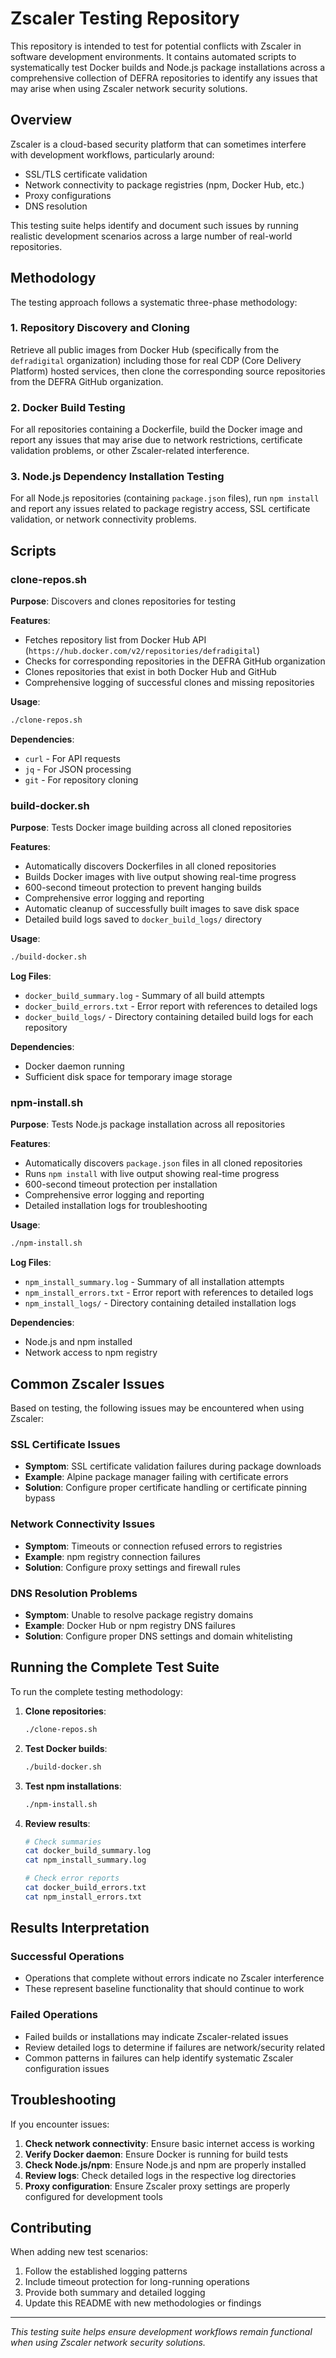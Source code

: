 # Zscaler Testing Repository

This repository is intended to test for potential conflicts with Zscaler in software development environments. It contains automated scripts to systematically test Docker builds and Node.js package installations across a comprehensive collection of DEFRA repositories to identify any issues that may arise when using Zscaler network security solutions.

## Overview

Zscaler is a cloud-based security platform that can sometimes interfere with development workflows, particularly around:
- SSL/TLS certificate validation
- Network connectivity to package registries (npm, Docker Hub, etc.)
- Proxy configurations
- DNS resolution

This testing suite helps identify and document such issues by running realistic development scenarios across a large number of real-world repositories.

## Methodology

The testing approach follows a systematic three-phase methodology:

### 1. Repository Discovery and Cloning
Retrieve all public images from Docker Hub (specifically from the `defradigital` organization) including those for real CDP (Core Delivery Platform) hosted services, then clone the corresponding source repositories from the DEFRA GitHub organization.

### 2. Docker Build Testing
For all repositories containing a Dockerfile, build the Docker image and report any issues that may arise due to network restrictions, certificate validation problems, or other Zscaler-related interference.

### 3. Node.js Dependency Installation Testing
For all Node.js repositories (containing `package.json` files), run `npm install` and report any issues related to package registry access, SSL certificate validation, or network connectivity problems.

## Scripts

### clone-repos.sh
**Purpose**: Discovers and clones repositories for testing

**Features**:
- Fetches repository list from Docker Hub API (`https://hub.docker.com/v2/repositories/defradigital`)
- Checks for corresponding repositories in the DEFRA GitHub organization
- Clones repositories that exist in both Docker Hub and GitHub
- Comprehensive logging of successful clones and missing repositories

**Usage**:
```bash
./clone-repos.sh
```

**Dependencies**:
- `curl` - For API requests
- `jq` - For JSON processing
- `git` - For repository cloning

### build-docker.sh
**Purpose**: Tests Docker image building across all cloned repositories

**Features**:
- Automatically discovers Dockerfiles in all cloned repositories
- Builds Docker images with live output showing real-time progress
- 600-second timeout protection to prevent hanging builds
- Comprehensive error logging and reporting
- Automatic cleanup of successfully built images to save disk space
- Detailed build logs saved to `docker_build_logs/` directory

**Usage**:
```bash
./build-docker.sh
```

**Log Files**:
- `docker_build_summary.log` - Summary of all build attempts
- `docker_build_errors.txt` - Error report with references to detailed logs
- `docker_build_logs/` - Directory containing detailed build logs for each repository

**Dependencies**:
- Docker daemon running
- Sufficient disk space for temporary image storage

### npm-install.sh
**Purpose**: Tests Node.js package installation across all repositories

**Features**:
- Automatically discovers `package.json` files in all cloned repositories
- Runs `npm install` with live output showing real-time progress
- 600-second timeout protection per installation
- Comprehensive error logging and reporting
- Detailed installation logs for troubleshooting

**Usage**:
```bash
./npm-install.sh
```

**Log Files**:
- `npm_install_summary.log` - Summary of all installation attempts
- `npm_install_errors.txt` - Error report with references to detailed logs
- `npm_install_logs/` - Directory containing detailed installation logs

**Dependencies**:
- Node.js and npm installed
- Network access to npm registry

## Common Zscaler Issues

Based on testing, the following issues may be encountered when using Zscaler:

### SSL Certificate Issues
- **Symptom**: SSL certificate validation failures during package downloads
- **Example**: Alpine package manager failing with certificate errors
- **Solution**: Configure proper certificate handling or certificate pinning bypass

### Network Connectivity Issues
- **Symptom**: Timeouts or connection refused errors to registries
- **Example**: npm registry connection failures
- **Solution**: Configure proxy settings and firewall rules

### DNS Resolution Problems
- **Symptom**: Unable to resolve package registry domains
- **Example**: Docker Hub or npm registry DNS failures
- **Solution**: Configure proper DNS settings and domain whitelisting

## Running the Complete Test Suite

To run the complete testing methodology:

1. **Clone repositories**:
   ```bash
   ./clone-repos.sh
   ```

2. **Test Docker builds**:
   ```bash
   ./build-docker.sh
   ```

3. **Test npm installations**:
   ```bash
   ./npm-install.sh
   ```

4. **Review results**:
   ```bash
   # Check summaries
   cat docker_build_summary.log
   cat npm_install_summary.log
   
   # Check error reports
   cat docker_build_errors.txt
   cat npm_install_errors.txt
   ```

## Results Interpretation

### Successful Operations
- Operations that complete without errors indicate no Zscaler interference
- These represent baseline functionality that should continue to work

### Failed Operations
- Failed builds or installations may indicate Zscaler-related issues
- Review detailed logs to determine if failures are network/security related
- Common patterns in failures can help identify systematic Zscaler configuration issues

## Troubleshooting

If you encounter issues:

1. **Check network connectivity**: Ensure basic internet access is working
2. **Verify Docker daemon**: Ensure Docker is running for build tests
3. **Check Node.js/npm**: Ensure Node.js and npm are properly installed
4. **Review logs**: Check detailed logs in the respective log directories
5. **Proxy configuration**: Ensure Zscaler proxy settings are properly configured for development tools

## Contributing

When adding new test scenarios:
1. Follow the established logging patterns
2. Include timeout protection for long-running operations
3. Provide both summary and detailed logging
4. Update this README with new methodologies or findings

---

*This testing suite helps ensure development workflows remain functional when using Zscaler network security solutions.*
